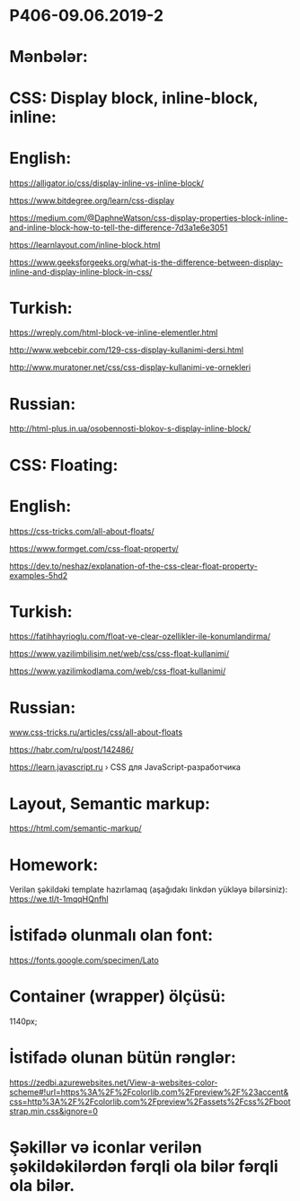 # P406-09.06.2019-2

# Mənbələr:

# CSS: Display block, inline-block, inline:
# English:
https://alligator.io/css/display-inline-vs-inline-block/

https://www.bitdegree.org/learn/css-display

https://medium.com/@DaphneWatson/css-display-properties-block-inline-and-inline-block-how-to-tell-the-difference-7d3a1e6e3051

https://learnlayout.com/inline-block.html

https://www.geeksforgeeks.org/what-is-the-difference-between-display-inline-and-display-inline-block-in-css/



# Turkish:
https://wreply.com/html-block-ve-inline-elementler.html

http://www.webcebir.com/129-css-display-kullanimi-dersi.html

http://www.muratoner.net/css/css-display-kullanimi-ve-ornekleri




# Russian:
http://html-plus.in.ua/osobennosti-blokov-s-display-inline-block/

# CSS: Floating:
# English:
https://css-tricks.com/all-about-floats/

https://www.formget.com/css-float-property/

https://dev.to/neshaz/explanation-of-the-css-clear-float-property-examples-5hd2




# Turkish:
https://fatihhayrioglu.com/float-ve-clear-ozellikler-ile-konumlandirma/

https://www.yazilimbilisim.net/web/css/css-float-kullanimi/

https://www.yazilimkodlama.com/web/css-float-kullanimi/




# Russian:
www.css-tricks.ru/articles/css/all-about-floats

https://habr.com/ru/post/142486/

https://learn.javascript.ru › CSS для JavaScript-разработчика




# Layout, Semantic markup:
https://html.com/semantic-markup/





# Homework:
Verilən şəkildəki template hazırlamaq (aşağıdakı linkdən yükləyə bilərsiniz):
https://we.tl/t-1mqqHQnfhl

# İstifadə olunmalı olan font:
https://fonts.google.com/specimen/Lato

# Container (wrapper) ölçüsü:
1140px;

# İstifadə olunan bütün rənglər:
https://zedbi.azurewebsites.net/View-a-websites-color-scheme#!url=https%3A%2F%2Fcolorlib.com%2Fpreview%2F%23accent&css=http%3A%2F%2Fcolorlib.com%2Fpreview%2Fassets%2Fcss%2Fbootstrap.min.css&ignore=0

# Şəkillər və iconlar verilən şəkildəkilərdən fərqli ola bilər fərqli ola bilər.
